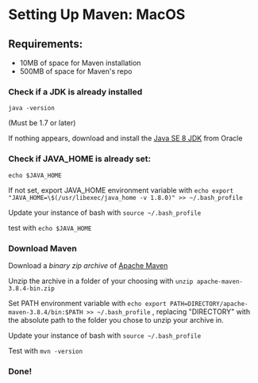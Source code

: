# Setting Up Maven: MacOS

## Requirements:
* 10MB of space for Maven installation
* 500MB of space for Maven's repo


### Check if a JDK is already installed

`java -version`

(Must be 1.7 or later)

If nothing appears, download and install the [Java SE 8 JDK](https://www.oracle.com/java/technologies/javase/javase8u211-later-archive-downloads.html) from Oracle

### Check if JAVA_HOME is already set:

`echo $JAVA_HOME`

If not set, export JAVA_HOME environment variable with
`echo export "JAVA_HOME=\$(/usr/libexec/java_home -v 1.8.0)" >> ~/.bash_profile`

Update your instance of bash with
`source ~/.bash_profile`

test with
`echo $JAVA_HOME`

### Download Maven

Download a *binary zip archive* of [Apache Maven](https://maven.apache.org/download.cgi#)

Unzip the archive in a folder of your choosing with 
`unzip apache-maven-3.8.4-bin.zip`

Set PATH environment variable with
`echo export PATH=DIRECTORY/apache-maven-3.8.4/bin:$PATH >> ~/.bash_profile`
, replacing "DIRECTORY" with the absolute path to the folder you chose to unzip your archive in.

Update your instance of bash with
`source ~/.bash_profile`

Test with
`mvn -version`

### Done!


